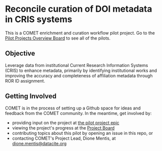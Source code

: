 # Reconcile curation of DOI metadata in CRIS systems

This is a COMET enrichment and curation workflow pilot project. Go to the [Pilot Projects Overview Board](https://github.com/orgs/cometadata/projects/14) to see all of the pilots.  

## Objective

Leverage data from institutional Current Research Information Systems (CRIS) to enhance metadata, primarily by identifying institutional works and improving the accuracy and completeness of affiliation metadata through ROR ID assignment.

## Getting Involved 

COMET is in the process of setting up a Github space for ideas and feedback from the COMET community. In the meantime, get involved by: 
* providing input on the project at [the pilot project epic](https://github.com/cometadata/reconcile-curation-in-cris-systems/issues/4)
* viewing the project's progress at the [Project Board](https://github.com/orgs/cometadata/projects/10)
* contributing topics about this pilot by opening an issue in this repo, or
* contacting COMET's Project Lead, Dione Mentis, at [dione.mentis@datacite.org](mailto:dione.mentis@datacite.org)


